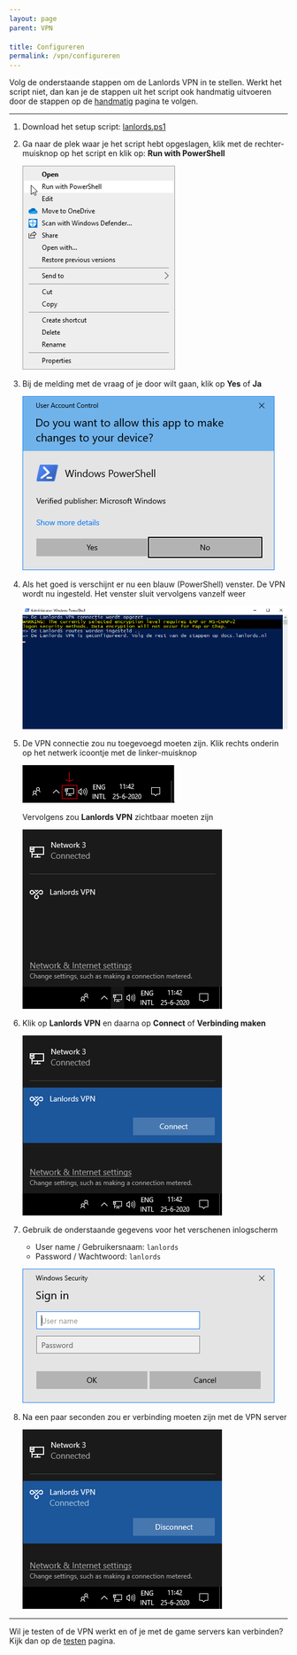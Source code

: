 ```yaml
---
layout: page
parent: VPN

title: Configureren
permalink: /vpn/configureren
---
```


Volg de onderstaande stappen om de Lanlords VPN in te stellen. Werkt het script
niet, dan kan je de stappen uit het script ook handmatig uitvoeren door de stappen
op de [handmatig](/vpn/handmatig) pagina te volgen.

---

1. Download het setup script: [lanlords.ps1](/assets/file/vpn/lanlords.ps1)

2. Ga naar de plek waar je het script hebt opgeslagen, klik met de rechter-
   muisknop op het script en klik op: **Run with PowerShell**

   ![Screenshot](/assets/img/vpn/run-with-powershell.png)

3. Bij de melding met de vraag of je door wilt gaan, klik op **Yes** of **Ja**

   ![Screenshot](/assets/img/vpn/uac-prompt.png)

4. Als het goed is verschijnt er nu een blauw (PowerShell) venster. De VPN wordt
   nu ingesteld. Het venster sluit vervolgens vanzelf weer

   ![Screenshot](/assets/img/vpn/powershell-forced.png)

5. De VPN connectie zou nu toegevoegd moeten zijn. Klik rechts onderin op het
   netwerk icoontje met de linker-muisknop

   ![Screenshot](/assets/img/vpn/taskbar-icon-marked.png)

   Vervolgens zou **Lanlords VPN** zichtbaar moeten zijn

   ![Screenshot](/assets/img/vpn/network-menu.png)

6. Klik op **Lanlords VPN** en daarna op **Connect** of **Verbinding maken**

   ![Screenshot](/assets/img/vpn/network-menu-selected.png)

7. Gebruik de onderstaande gegevens voor het verschenen inlogscherm

   * User name / Gebruikersnaam: `lanlords`
   * Password / Wachtwoord: `lanlords`

   ![Screenshot](/assets/img/vpn/network-menu-login.png)

8. Na een paar seconden zou er verbinding moeten zijn met de VPN server

   ![Screenshot](/assets/img/vpn/network-menu-connected.png)

---

Wil je testen of de VPN werkt en of je met de game servers kan verbinden? Kijk
dan op de [testen](/vpn/testen) pagina.
